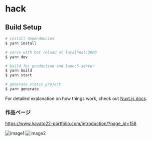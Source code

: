 # hack

## Build Setup

```bash
# install dependencies
$ yarn install

# serve with hot reload at localhost:3000
$ yarn dev

# build for production and launch server
$ yarn build
$ yarn start

# generate static project
$ yarn generate
```

For detailed explanation on how things work, check out [Nuxt.js docs](https://nuxtjs.org).

### 作品ページ
https://www.hayato22-portfolio.com/introduction/?page_id=158

![image1](https://i.gyazo.com/7d5a96b4db5d317f4da394453b058ab6.png "サンプル1")
![image2](https://i.gyazo.com/ab82183d9890fea377a1c9bec5129f9f.png "サンプル2")
